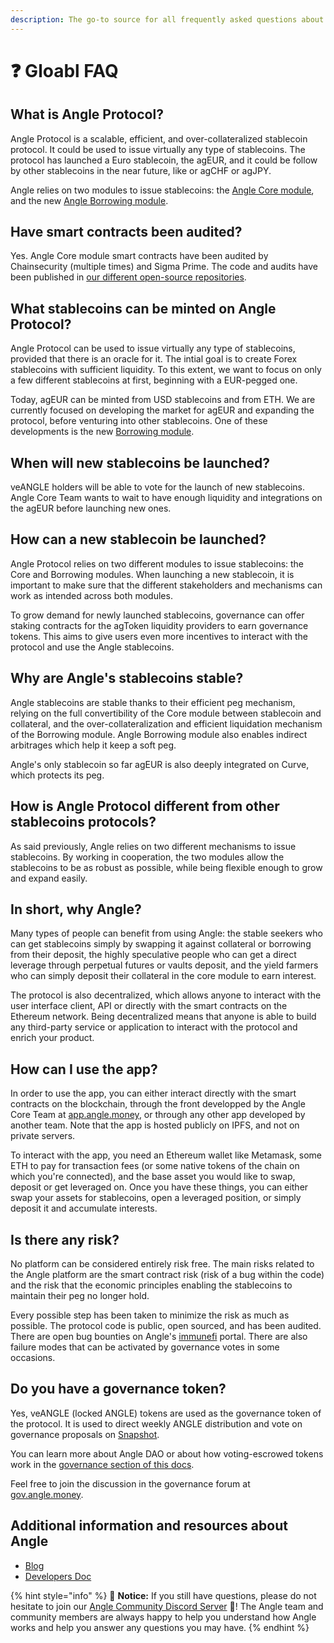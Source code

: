 ```yaml
---
description: The go-to source for all frequently asked questions about Angle Protocol
---
```


# ❓ Gloabl FAQ

## What is Angle Protocol?

Angle Protocol is a scalable, efficient, and over-collateralized stablecoin protocol. It could be used to issue virtually any type of stablecoins. The protocol has launched a Euro stablecoin, the agEUR, and it could be follow by other stablecoins in the near future, like or agCHF or agJPY.

Angle relies on two modules to issue stablecoins: the [Angle Core module](/core-module/overview.md), and the new [Angle Borrowing module](/borrowing-module/README.md).

## Have smart contracts been audited?

Yes. Angle Core module smart contracts have been audited by Chainsecurity (multiple times) and Sigma Prime. The code and audits have been published in [our different open-source repositories](https://developers.angle.money/overview/public-repositories).

## What stablecoins can be minted on Angle Protocol?

Angle Protocol can be used to issue virtually any type of stablecoins, provided that there is an oracle for it. The intial goal is to create Forex stablecoins with sufficient liquidity. To this extent, we want to focus on only a few different stablecoins at first, beginning with a EUR-pegged one.

Today, agEUR can be minted from USD stablecoins and from ETH. We are currently focused on developing the market for agEUR and expanding the protocol, before venturing into other stablecoins. One of these developments is the new [Borrowing module](/borrowing-module/README.md).

## When will new stablecoins be launched?

veANGLE holders will be able to vote for the launch of new stablecoins. Angle Core Team wants to wait to have enough liquidity and integrations on the agEUR before launching new ones.

## How can a new stablecoin be launched?

Angle Protocol relies on two different modules to issue stablecoins: the Core and Borrowing modules. When launching a new stablecoin, it is important to make sure that the different stakeholders and mechanisms can work as intended across both modules.

To grow demand for newly launched stablecoins, governance can offer staking contracts for the agToken liquidity providers to earn governance tokens. This aims to give users even more incentives to interact with the protocol and use the Angle stablecoins.

## Why are Angle's stablecoins stable?

Angle stablecoins are stable thanks to their efficient peg mechanism, relying on the full convertibility of the Core module between stablecoin and collateral, and the over-collateralization and efficient liquidation mechanism of the Borrowing module. Angle Borrowing module also enables indirect arbitrages which help it keep a soft peg.

Angle's only stablecoin so far agEUR is also deeply integrated on Curve, which protects its peg.

## How is Angle Protocol different from other stablecoins protocols?

As said previously, Angle relies on two different mechanisms to issue stablecoins. By working in cooperation, the two modules allow the stablecoins to be as robust as possible, while being flexible enough to grow and expand easily.

## In short, why Angle?

Many types of people can benefit from using Angle: the stable seekers who can get stablecoins simply by swapping it against collateral or borrowing from their deposit, the highly speculative people who can get a direct leverage through perpetual futures or vaults deposit, and the yield farmers who can simply deposit their collateral in the core module to earn interest.

The protocol is also decentralized, which allows anyone to interact with the user interface client, API or directly with the smart contracts on the Ethereum network. Being decentralized means that anyone is able to build any third-party service or application to interact with the protocol and enrich your product.

## How can I use the app?

In order to use the app, you can either interact directly with the smart contracts on the blockchain, through the front developped by the Angle Core Team at [app.angle.money](https://app.angle.money), or through any other app developed by another team. Note that the app is hosted publicly on IPFS, and not on private servers.

To interact with the app, you need an Ethereum wallet like Metamask, some ETH to pay for transaction fees (or some native tokens of the chain on which you're connected), and the base asset you would like to swap, deposit or get leveraged on. Once you have these things, you can either swap your assets for stablecoins, open a leveraged position, or simply deposit it and accumulate interests.

## Is there any risk?

No platform can be considered entirely risk free. The main risks related to the Angle platform are the smart contract risk (risk of a bug within the code) and the risk that the economic principles enabling the stablecoins to maintain their peg no longer hold.

Every possible step has been taken to minimize the risk as much as possible. The protocol code is public, open sourced, and has been audited. There are open bug bounties on Angle's [immunefi](https://immunefi.com) portal. There are also failure modes that can be activated by governance votes in some occasions.

## Do you have a governance token?

Yes, veANGLE (locked ANGLE) tokens are used as the governance token of the protocol. It is used to direct weekly ANGLE distribution and vote on governance proposals on [Snapshot](https://snapshot.org/#/anglegovernance.eth).

You can learn more about Angle DAO or about how voting-escrowed tokens work in the [governance section of this docs](governance/angle-dao.md).

Feel free to join the discussion in the governance forum at [gov.angle.money](https://gov.angle.money).

## Additional information and resources about Angle

- [Blog](https://blog.angle.money)
- [Developers Doc](https://developers.angle.money)

{% hint style="info" %}
💬 **Notice:** If you still have questions, please do not hesitate to join our [Angle Community Discord Server](https://discord.gg/67WSSZqBG6) 📐! The Angle team and community members are always happy to help you understand how Angle works and help you answer any questions you may have.
{% endhint %}
